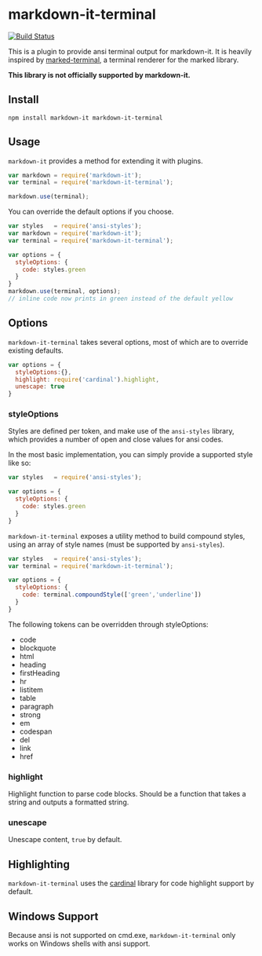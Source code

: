 markdown-it-terminal
===
[![Build Status](https://travis-ci.org/trabus/markdown-it-terminal.svg)](https://travis-ci.org/trabus/markdown-it-terminal)

This is a plugin to provide ansi terminal output for markdown-it. It is heavily inspired by [marked-terminal](https://github.com/mikaelbr/marked-terminal), a terminal renderer for the marked library.

__This library is not officially supported by markdown-it.__

## Install

`npm install markdown-it markdown-it-terminal`

## Usage

`markdown-it` provides a method for extending it with plugins.
```js
var markdown = require('markdown-it');
var terminal = require('markdown-it-terminal');

markdown.use(terminal);
```

You can override the default options if you choose.
```js
var styles   = require('ansi-styles');
var markdown = require('markdown-it');
var terminal = require('markdown-it-terminal');

var options = {
  styleOptions: {
    code: styles.green
  }
}
markdown.use(terminal, options);
// inline code now prints in green instead of the default yellow
```

## Options
`markdown-it-terminal` takes several options, most of which are to override existing defaults.
```js
var options = {
  styleOptions:{},
  highlight: require('cardinal').highlight,
  unescape: true
}
```

### styleOptions
Styles are defined per token, and make use of the `ansi-styles` library, which provides a number of open and close values for ansi codes.

In the most basic implementation, you can simply provide a supported style like so:
```js
var styles   = require('ansi-styles');

var options = {
  styleOptions: {
    code: styles.green
  }
}
```
`markdown-it-terminal` exposes a utility method to build compound styles, using an array of style names (must be supported by `ansi-styles`).

```js
var styles   = require('ansi-styles');
var terminal = require('markdown-it-terminal');

var options = {
  styleOptions: {
    code: terminal.compoundStyle(['green','underline'])
  }
}
```

The following tokens can be overridden through styleOptions:
* code
* blockquote
* html
* heading
* firstHeading
* hr
* listitem
* table
* paragraph
* strong
* em
* codespan
* del
* link
* href

### highlight
Highlight function to parse code blocks. Should be a function that takes a string and outputs a formatted string.

### unescape
Unescape content, `true` by default.

## Highlighting
`markdown-it-terminal` uses the [cardinal](https://github.com/thlorenz/cardinal) library 
for code highlight support by default.

## Windows Support
Because ansi is not supported on cmd.exe, `markdown-it-terminal` only works on Windows shells with ansi support.